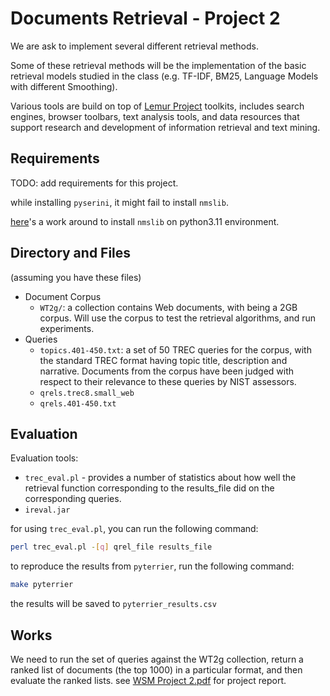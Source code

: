 # Documents Retrieval - Project 2

We are ask to implement several different retrieval methods. 

Some of these retrieval methods will be the implementation of the basic retrieval models studied in the class (e.g. TF-IDF, BM25, Language Models with different Smoothing). 

Various tools are build on top of [Lemur Project](http://www.lemurproject.org/) toolkits, includes search engines, browser toolbars, text analysis tools, and data resources that support research and development of information retrieval and text mining.

## Requirements

TODO: add requirements for this project.

while installing `pyserini`, it might fail to install `nmslib`.

[here](https://github.com/nmslib/nmslib/issues/538#issuecomment-1735283499)'s a work around to install `nmslib` on python3.11 environment.

## Directory and Files

(assuming you have these files)

- Document Corpus
  - `WT2g/`: a collection contains Web documents, with being a 2GB corpus. Will use the corpus to test the retrieval algorithms, and run experiments.
- Queries
  - `topics.401-450.txt`: a set of 50 TREC queries for the corpus, with the standard TREC format having topic title, description and narrative. Documents from the corpus have been judged with respect to their relevance to these queries by NIST assessors.
  - `qrels.trec8.small_web`
  - `qrels.401-450.txt`

## Evaluation

Evaluation tools:

- `trec_eval.pl` - provides a number of statistics about how well the retrieval function corresponding to the results_file did on the corresponding queries.
- `ireval.jar`

for using `trec_eval.pl`, you can run the following command:

```bash
perl trec_eval.pl -[q] qrel_file results_file
```

to reproduce the results from `pyterrier`, run the following command:

```bash
make pyterrier
```

the results will be saved to `pyterrier_results.csv`

## Works

We need to run the set of queries against the WT2g collection, return a ranked list of documents (the top 1000) in a particular format, and then evaluate the ranked lists.
see [WSM Project 2.pdf](WSM%20Project%202.pdf) for project report.
